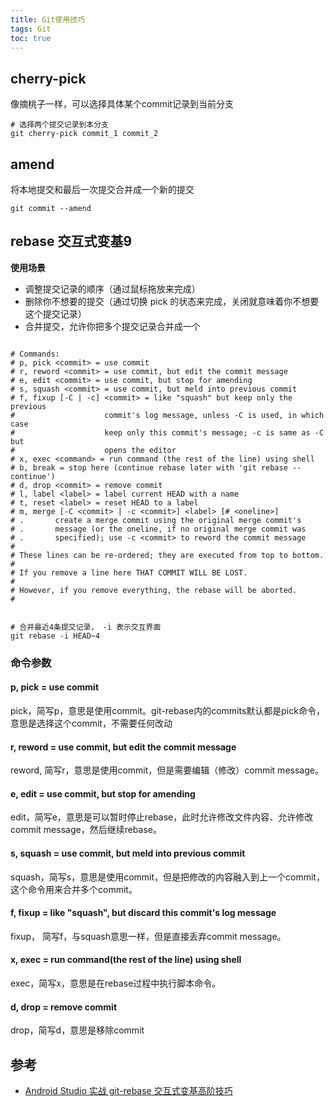 ```yaml
---
title: Git使用技巧
tags: Git
toc: true
---
```



## cherry-pick

像摘桃子一样，可以选择具体某个commit记录到当前分支

```shell
# 选择两个提交记录到本分支
git cherry-pick commit_1 commit_2
```

## amend

将本地提交和最后一次提交合并成一个新的提交

```
git commit --amend
```

## rebase 交互式变基9

**使用场景**

- 调整提交记录的顺序（通过鼠标拖放来完成）
- 删除你不想要的提交（通过切换 pick 的状态来完成，关闭就意味着你不想要这个提交记录）
- 合并提交，允许你把多个提交记录合并成一个

```shell

# Commands:
# p, pick <commit> = use commit
# r, reword <commit> = use commit, but edit the commit message
# e, edit <commit> = use commit, but stop for amending
# s, squash <commit> = use commit, but meld into previous commit
# f, fixup [-C | -c] <commit> = like "squash" but keep only the previous
#                    commit's log message, unless -C is used, in which case
#                    keep only this commit's message; -c is same as -C but
#                    opens the editor
# x, exec <command> = run command (the rest of the line) using shell
# b, break = stop here (continue rebase later with 'git rebase --continue')
# d, drop <commit> = remove commit
# l, label <label> = label current HEAD with a name
# t, reset <label> = reset HEAD to a label
# m, merge [-C <commit> | -c <commit>] <label> [# <oneline>]
# .       create a merge commit using the original merge commit's
# .       message (or the oneline, if no original merge commit was
# .       specified); use -c <commit> to reword the commit message
#
# These lines can be re-ordered; they are executed from top to bottom.
#
# If you remove a line here THAT COMMIT WILL BE LOST.
#
# However, if you remove everything, the rebase will be aborted.
#


# 合并最近4条提交记录， -i 表示交互界面
git rebase -i HEAD~4
```

### 命令参数

#### p, pick = use commit

pick，简写p，意思是使用commit。git-rebase内的commits默认都是pick命令，意思是选择这个commit，不需要任何改动

#### r, reword = use commit, but edit the commit message

reword, 简写r，意思是使用commit，但是需要编辑（修改）commit message。

#### e, edit = use commit, but stop for amending

edit，简写e，意思是可以暂时停止rebase，此时允许修改文件内容、允许修改commit message，然后继续rebase。

#### s, squash = use commit, but meld into previous commit

squash，简写s，意思是使用commit，但是把修改的内容融入到上一个commit，这个命令用来合并多个commit。

#### f, fixup = like "squash", but discard this commit's log message

fixup， 简写f，与squash意思一样，但是直接丢弃commit message。

#### x, exec = run command(the rest of the line) using shell

exec，简写x，意思是在rebase过程中执行脚本命令。

#### d, drop = remove commit

drop，简写d，意思是移除commit



## 参考

- [Android Studio 实战 git-rebase 交互式变基高阶技巧](https://juejin.cn/post/7023383442217762829)